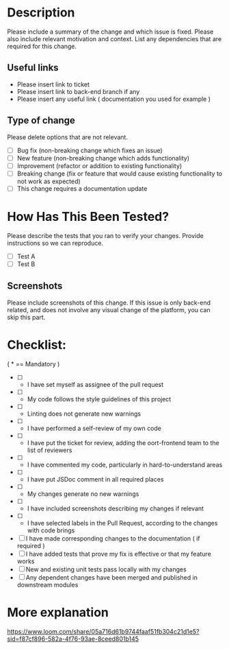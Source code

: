 # Description

Please include a summary of the change and which issue is fixed. Please also include relevant motivation and context. List any dependencies that are required for this change.

## Useful links

- Please insert link to ticket
- Please insert link to back-end branch if any
- Please insert any useful link ( documentation you used for example )

## Type of change

Please delete options that are not relevant.

- [ ] Bug fix (non-breaking change which fixes an issue)
- [ ] New feature (non-breaking change which adds functionality)
- [ ] Improvement (refactor or addition to existing functionality)
- [ ] Breaking change (fix or feature that would cause existing functionality to not work as expected)
- [ ] This change requires a documentation update

# How Has This Been Tested?

Please describe the tests that you ran to verify your changes. Provide instructions so we can reproduce.

- [ ] Test A
- [ ] Test B

## Screenshots

Please include screenshots of this change. If this issue is only back-end related, and does not involve any visual change of the platform, you can skip this part.

# Checklist:

( \* == Mandatory )

- [ ] - I have set myself as assignee of the pull request
- [ ] - My code follows the style guidelines of this project
- [ ] - Linting does not generate new warnings
- [ ] - I have performed a self-review of my own code
- [ ] - I have put the ticket for review, adding the oort-frontend team to the list of reviewers
- [ ] - I have commented my code, particularly in hard-to-understand areas
- [ ] - I have put JSDoc comment in all required places
- [ ] - My changes generate no new warnings
- [ ] - I have included screenshots describing my changes if relevant
- [ ] - I have selected labels in the Pull Request, according to the changes with code brings
- [ ] I have made corresponding changes to the documentation ( if required )
- [ ] I have added tests that prove my fix is effective or that my feature works
- [ ] New and existing unit tests pass locally with my changes
- [ ] Any dependent changes have been merged and published in downstream modules

# More explanation

https://www.loom.com/share/05a716d61b9744faaf51fb304c21d1e5?sid=f87cf896-582a-4f76-93ae-8ceed801b145
